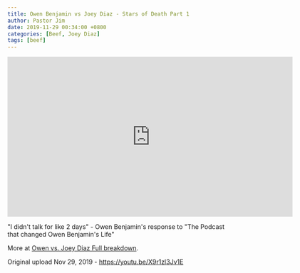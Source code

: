 ```yaml
---
title: Owen Benjamin vs Joey Diaz - Stars of Death Part 1
author: Pastor Jim
date: 2019-11-29 00:34:00 +0800
categories: [Beef, Joey Diaz]
tags: [beef]
---
```


<iframe width="640" height="360" scrolling="no" frameborder="0" style="border: none;" src="https://www.bitchute.com/embed/jbrPiaDztw5M/"></iframe>

"I didn't talk for like 2 days" - Owen Benjamin's response to "The Podcast that changed Owen Benjamin's Life" 



More at [Owen vs. Joey Diaz Full breakdown](https://digitaljonestown.com/posts/owen-benjamin-vs-joey-diaz-full-breakdown/).



Original upload Nov 29, 2019 - https://youtu.be/X9r1zl3Jv1E

